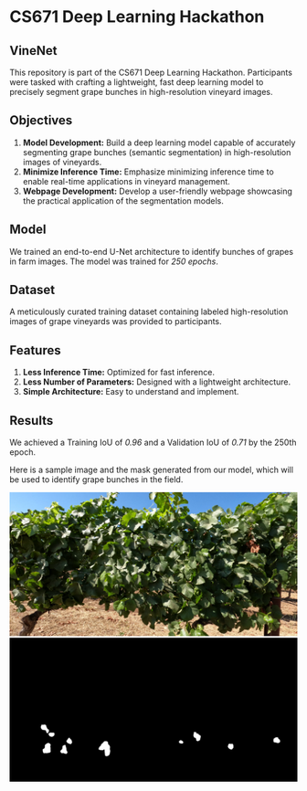 # CS671 Deep Learning Hackathon
## VineNet
This repository is part of the CS671 Deep Learning Hackathon. Participants were tasked with crafting a lightweight, fast deep learning model to precisely segment grape bunches in high-resolution vineyard images.

## Objectives
1. **Model Development:** Build a deep learning model capable of accurately segmenting grape bunches (semantic segmentation) in high-resolution images of vineyards.
2. **Minimize Inference Time:** Emphasize minimizing inference time to enable real-time applications in vineyard management.
3. **Webpage Development:** Develop a user-friendly webpage showcasing the practical application of the segmentation models.

## Model
We trained an end-to-end U-Net architecture to identify bunches of grapes in farm images. The model was trained for *250 epochs*.

## Dataset
A meticulously curated training dataset containing labeled high-resolution images of grape vineyards was provided to participants.

## Features
1. **Less Inference Time:** Optimized for fast inference.
2. **Less Number of Parameters:** Designed with a lightweight architecture.
3. **Simple Architecture:** Easy to understand and implement.

## Results
We achieved a Training IoU of *0.96* and a Validation IoU of *0.71* by the 250th epoch.

Here is a sample image and the mask generated from our model, which will be used to identify grape bunches in the field.

![Sample Image](assets/1_original.png)
![Generated Mask](assets/1_mask.png)


